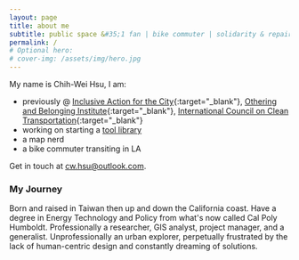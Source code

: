 ```yaml
---
layout: page
title: about me
subtitle: public space &#35;1 fan | bike commuter | solidarity & repair economy
permalink: /
# Optional hero:
# cover-img: /assets/img/hero.jpg
---
```


My name is Chih-Wei Hsu, I am: 

- previously @ [Inclusive Action for the City]("https://inclusiveaction.org"){:target="_blank"}, [Othering and Belonging Institute]("https://belonging.berkeley.edu/"){:target="_blank"}, [International Council on Clean Transportation]("https://theicct.org/"){:target="_blank"}  
- working on starting a <a href="https://latoollibrary.org/" target="_blank">tool library</a>  
- a map nerd  
- a bike commuter transiting in LA   


Get in touch at cw.hsu@outlook.com. 

### My Journey

Born and raised in Taiwan then up and down the California coast. Have a degree in Energy Technology and Policy from what's now called Cal Poly Humboldt. Professionally a researcher, 
GIS analyst, project manager, and a generalist. Unprofessionally an urban explorer, perpetually frustrated by the lack of human-centric design and constantly dreaming of solutions.  